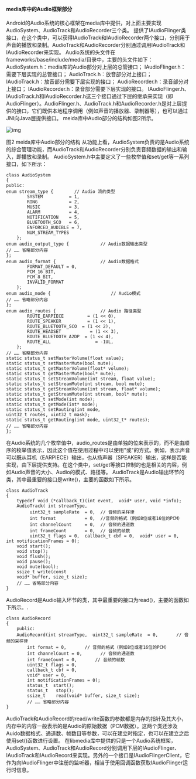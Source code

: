 #### media库中的Audio框架部分
Android的Audio系统的核心框架在media库中提供，对上面主要实现AudioSystem、AudioTrack和AudioRecorder三个类。
提供了IAudioFlinger类接口，在这个类中，可以获得IAudioTrack和IAudioRecorder两个接口，分别用于声音的播放和录制。AudioTrack和AudioRecorder分别通过调用IAudioTrack和IAudioRecorder来实现。
Audio系统的头文件在frameworks/base/include/media/目录中，主要的头文件如下：
AudioSystem.h：media库的Audio部分对上层的总管接口；
IAudioFlinger.h：需要下层实现的总管接口；
AudioTrack.h：放音部分对上接口；
IAudioTrack.h：放音部分需要下层实现的接口；
AudioRecorder.h：录音部分对上接口；
IAudioRecorder.h：录音部分需要下层实现的接口。
IAudioFlinger.h、IAudioTrack.h和IAudioRecorder.h这三个接口通过下层的继承来实现（即AudioFlinger）。AudioFlinger.h、AudioTrack.h和AudioRecorder.h是对上层提供的接口，它们既供本地程序调用（例如声音的播放器、录制器等），也可以通过JNI向Java层提供接口。
meida库中Audio部分的结构如图2所示。

![img](http://emanual.github.io/md-android/img/device_audio/04_audio.png) 

图2  meida库中Audio部分的结构
从功能上看，AudioSystem负责的是Audio系统的综合管理功能，而AudioTrack和AudioRecorder分别负责音频数据的输出和输入，即播放和录制。
AudioSystem.h中主要定义了一些枚举值和set/get等一系列接口，如下所示：
```  
class AudioSystem  
{  
public:  
enum stream_type {        // Audio 流的类型
        SYSTEM          = 1,
        RING            = 2,
        MUSIC           = 3,
        ALARM           = 4,
        NOTIFICATION    = 5,
        BLUETOOTH_SCO   = 6,
        ENFORCED_AUDIBLE = 7,
        NUM_STREAM_TYPES
    };  
enum audio_output_type {            // Audio数据输出类型
// …… 省略部分内容 
}; 
enum audio_format {                 // Audio数据格式
        FORMAT_DEFAULT = 0,
        PCM_16_BIT,
        PCM_8_BIT,
        INVALID_FORMAT
    };  
enum audio_mode {                       // Audio模式
// …… 省略部分内容 
}; 
enum audio_routes {                 // Audio 路径类型
        ROUTE_EARPIECE         = (1 << 0),
        ROUTE_SPEAKER          = (1 << 1),
        ROUTE_BLUETOOTH_SCO  = (1 << 2),
        ROUTE_HEADSET           = (1 << 3),
        ROUTE_BLUETOOTH_A2DP  = (1 << 4),
        ROUTE_ALL                 = -1UL,
    };  
// …… 省略部分内容
static status_t setMasterVolume(float value);  
static status_t setMasterMute(bool mute);  
static status_t getMasterVolume(float* volume);  
static status_t getMasterMute(bool* mute);  
static status_t setStreamVolume(int stream, float value);  
static status_t setStreamMute(int stream, bool mute);  
static status_t getStreamVolume(int stream, float* volume);  
static status_t getStreamMute(int stream, bool* mute);  
static status_t setMode(int mode);  
static status_t getMode(int* mode);  
static status_t setRouting(int mode,
uint32_t routes, uint32_t mask);  
static status_t getRouting(int mode, uint32_t* routes);  
// …… 省略部分内容
};
```
在Audio系统的几个枚举值中，audio_routes是由单独的位来表示的，而不是由顺序的枚举值表示，因此这个值在使用过程中可以使用"或"的方式。例如，表示声音可以既从耳机（EARPIECE）输出，也从扬声器（SPEAKER）输出，这样是否能实现，由下层提供支持。在这个类中，set/get等接口控制的也是相关的内容，例如Audio声音的大小、Audio的模式、路径等。
AudioTrack是Audio输出环节的类，其中最重要的接口是write()，主要的函数如下所示。
```  
class AudioTrack  
{  
    typedef void (*callback_t)(int event,  void* user, void *info);
    AudioTrack( int streamType,
         uint32_t sampleRate  = 0,  // 音频的采样律
         int format           = 0,  //音频的格式（例如8位或者16位的PCM）
         int channelCount     = 0,  // 音频的通道数
         int frameCount       = 0,  // 音频的帧数
         uint32_t flags = 0,  callback_t cbf = 0,  void* user = 0,  int notificationFrames = 0);
    void start();  
    void stop();  
    void flush();  
    void pause();  
    void mute(bool);  
    ssize_t write(const
    void* buffer, size_t size);
    // …… 省略部分内容
}
```
AudioRecord是Audio输入环节的类，其中最重要的接口为read()，主要的函数如下所示。.
```  
class AudioRecord  
{  
	public:
    AudioRecord(int streamType,  uint32_t sampleRate  = 0,       // 音频的采样律
        int format = 0,       // 音频的格式（例如8位或者16位的PCM）
        int channelCount = 0,       // 音频的通道数
        int frameCount = 0,       // 音频的帧数
        uint32_t flags = 0,
        callback_t cbf = 0,
        void* user = 0,
        int notificationFrames = 0);  
	    status_t  start();
	    status_t   stop();
	    ssize_t    read(void* buffer, size_t size);
        // …… 省略部分内容
}
```
AudioTrack和AudioRecord的read/write函数的参数都是内存的指针及其大小，内存中的内容一般表示的是Audio的原始数据（PCM数据）。这两个类还涉及Auido数据格式、通道数、帧数目等参数，可以在建立时指定，也可以在建立之后使用set()函数进行设置。
在libmedia库中提供的只是一个Audio系统框架，AudioSystem、AudioTrack和AudioRecord分别调用下层的IAudioFlinger、IAudioTrack和IAudioRecord来实现。另外的一个接口是IAudioFlingerClient，它作为向IAudioFlinger中注册的监听器，相当于使用回调函数获取IAudioFlinger运行时信息。
